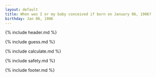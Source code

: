 ```yaml
---
layout: default
title: When was I or my baby conceived if born on January 06, 1906?
birthday: Jan 06, 1906
---
```


{% include header.md %}

{% include guess.md %}

{% include calculate.md %}

{% include safety.md %}

{% include footer.md %}



